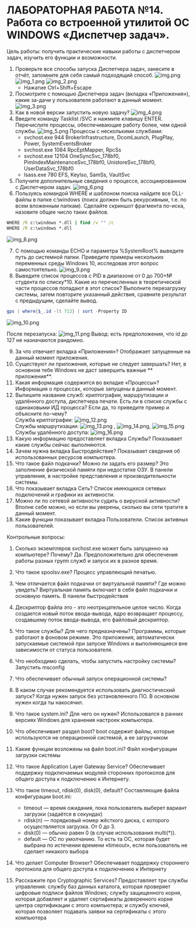 # ЛАБОРАТОРНАЯ РАБОТА №14. Работа со встроенной утилитой ОС WINDOWS «Диспетчер задач».

Цель работы: получить практические навыки работы с диспетчером задач, изучить его функции и возможности.

1. Проверьте все способы запуска Диспетчера задач, занесите в отчёт, запомните для себя самый подходящий способ.
   ![img.png](img.jpg)
   ![img_1.png](img_1.png)
   ![img_2.png](img_2.png)
    - Нажатие Ctrl+Shift+Escape
2. Посмотрите с помощью Диспетчера задач (вкладка «Приложения»), какие за-дачи у пользователя работают в данный момент.
   ![img_3.png](img_3.png)
3. Как в новой версии запустить новую задачу?
   ![img_4.png](img_4.png)
4. Введите команду Tasklist /SVC и нажмите клавишу ENTER. Перечислите процессы, обеспечивающие работу более, чем одной
   службы.
   ![img_5.png](img_5.png)
   Процессы с несколькими службами:
    - svchost.exe 944 BrokerInfrastructure, DcomLaunch, PlugPlay, Power, SystemEventsBroker
    - svchost.exe 1084 RpcEptMapper, RpcSs
    - svchost.exe 12104 OneSyncSvc_178bf0, PimIndexMaintenanceSvc_178bf0, UnistoreSvc_178bf0, UserDataSvc_178bf0
    - lsass.exe 780 EFS, KeyIso, SamSs, VaultSvc
5. Получите дополнительные сведения о процессе, ассоциированном с Диспетчером задач.
   ![img_6.png](img_6.png)
6. Пользуясь командой WHERE и шаблоном поиска найдите все DLL-файлы в папке c:\windows (поиск должен быть рекурсивным,
   т.е. по всем вложенным папкам). Сделайте скриншот фрагмента по-иска, назовите общее число таких файлов.

```cmd
WHERE /R c:\windows *.dll | find /v "" /c
WHERE /R c:\windows *.dll
```

![img_8.png](img_8.png)

7. С помощью команды ECHO и параметра %SystemRoot% выведите путь до системной папки. Приведите примеры нескольких
   переменных среды Windows 10, исследовав этот вопрос самостоятельно.
   ![img_9.png](img_9.png)
8. Выведите список процессов с PID в диапазоне от 0 до 700+№ студента по списку*10. Какие из перечисленных в
   теоретической части процессов попадают в этот список? Выполните перезагрузку системы, затем повторите указанный
   действия, сравните результат с предыдущим, сделайте вывод.

```powershell 
gps | where{$_.id -lt 713} | sort -Property ID
```

![img_10.png](img_10.png)

После перезапуска:
![img_11.png](img_11.png)
Вывод: есть предположения, что id до 127 не назначаются рандомно.

9. За что отвечает вкладка «Приложения»? Отображает запущенные на данный момент приложения.
10. Существуют ли приложения, которые не следует завершать? Нет, в основном тебе Windows не даст завершить важные **
    приложения**.
11. Какая информация содержится во вкладке «Процессы»? Информация о процессах, которые запущены в данный момент.
12. Выпишите названия служб: криптографии, маршрутизации и удалённого доступа, диспетчера печати. Есть ли в списке
    службы с одинаковыми ИД процесса? Если да, то приведите пример и объясните по-чему?
    <br>Служба криптографии: ![img_12.png](img_12.png) <br> Службы маршрутизации: ![img_13.png](img_13.png)
    , ![img_14.png](img_14.png), ![img_15.png](img_15.png) <br> Службы удалённого доступа: ![img_16.png](img_16.png)
13. Какую информацию предоставляет вкладка Службы? 
   Показывает какие службы сейчас выполняются.
14. Зачем нужна вкладка Быстродействие?
   Показывает сведения об использованных ресурсов компьютера.
15. Что такое файл подкачки? Можно ли задать его размер? 
   Это заполнение физической памяти при недостатке ОЗУ.  В панели управления, в настройке представления и производительности системы.
16. Что показывает вкладка Сеть?
    Список имеющихся сетевых подключений и графики их активности.
17. Можно ли по сетевой активности судить о вирусной активности?
   Вполне себе можно, но если вы уверены, сколько вы сети тратите в данный момент.
18. Какие функции показывает вкладка Пользователи.
   Список активных пользователей.

Контрольные вопросы:
1. Сколько экземпляров svchost.exe может быть запущенно на компьютере? Почему?
   Да. Предположительно для обеспечения работы разных групп служб и запуск их в разное время.
2. Что такое spoolsv.exe?
   Процесс управляющий печатью.
3. Чем отличается файл подкачки от виртуальной памяти? Где можно увидеть?
   Виртуальная память включает в себя файл подкачки и основную память. В панели быстродействия
4. Дескриптор файла это - это неотрицательное целое число. Когда создается новый поток ввода-вывода, ядро возвращает процессу, создавшему поток ввода-вывода, его файловый дескриптор.
5. Что такое службы? Для чего предназначены?
   Программы, которые работают в фоновом режиме. Это приложения, автоматически запускаемые системой при запуске Windows и выполняющиеся вне зависимости от статуса пользователя.
6. Что необходимо сделать, чтобы запустить настройку системы?
   Запустить msconfig
7. Что обеспечивает обычный запуск операционной системы?
   
8. В каком случае рекомендуется использовать диагностический запуск?
   Когда нужен запуск без установленного ПО. В основном нужен когда ты накосячил.
9. Что такое system.ini? Для чего он нужен?
   Использовался в ранних версиях Windows для хранения настроек компьютера.
10. Что обеспечивает раздел boot?
    boot содержит файлы, которые используются не операционной системой, а ее загрузчиком
11. Какие функции возложены на файл boot.ini?
   Файл конфигурации загрузки системы
12. Что такое Application Layer Gateway Service?
    Обеспечивает поддержку подключаемых модулей сторонних протоколов для общего доступа к подключению к Интернету.
13. Что такое timeout, rdisk(0), disk(0), default?
   Составляющие файла конфигурации boot.ini:
    - timeout — время ожидания, пока пользователь выберет вариант загрузки (задаётся в секундах)
    - rdisk(n) — порядковый номер жёсткого диска, с которого осуществляется загрузка. От 0 до 3.
    - disk(0) — обычно равен 0 (в случае использования multi(*)).
    - default — ОС по умолчанию. То есть та ОС, которая будет выбрана по истечении времени «timeout», если пользователь не сделает никакого выбора
14. Что делает Computer Browser?
    Обеспечивает поддержку стороннего протокола для общего доступа к подключению к Интернету
15. Расскажите про Cryptographic Services?
   Предоставляет три службы управления: службу баз данных каталога, которая проверяет цифровые подписи файлов Windows; службу защищенного корня, которая добавляет и удаляет сертификаты доверенного корня центра сертификации с этого компьютера; и службу ключей, которая позволяет подавать заявки на сертификаты с этого компьютера



